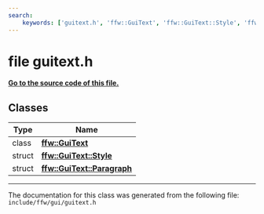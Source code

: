 ```yaml
---
search:
    keywords: ['guitext.h', 'ffw::GuiText', 'ffw::GuiText::Style', 'ffw::GuiText::Paragraph']
---
```


# file guitext.h

**[Go to the source code of this file.](guitext_8h_source.md)**
## Classes

|Type|Name|
|-----|-----|
|class|[**ffw::GuiText**](classffw_1_1_gui_text.md)|
|struct|[**ffw::GuiText::Style**](structffw_1_1_gui_text_1_1_style.md)|
|struct|[**ffw::GuiText::Paragraph**](structffw_1_1_gui_text_1_1_paragraph.md)|




----------------------------------------
The documentation for this class was generated from the following file: `include/ffw/gui/guitext.h`
